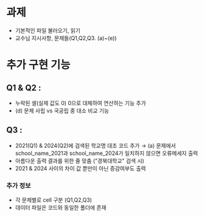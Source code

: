 # 과제
- 기본적인 파일 불러오기, 읽기
- 교수님 지시사항, 문제들(Q1,Q2,Q3. (a)~(e))


# 추가 구현 기능
## Q1 & Q2 :
- 누락된 셀(실제 값도 0) 0으로 대체하여 연산하는 기능 추가
- (d) 문제 사립 vs 국공립 중 대소 비교 기능

## Q3 :
- 2021(Q1) & 2024(Q2)에 검색된 학교명 대조 코드 추가
  → (a) 문제에서 school_name_2021과 school_name_2024가 일치하지 않으면 오류메세지 출력
- 아름다운 출력 결과를 위한 줄 맞춤 ("경북대학교" 검색 시)
- 2021 & 2024 사이의 차이 값 뿐만이 아닌 증감여부도 출력

### 추가 정보
- 각 문제별로 cell 구분 (Q1,Q2,Q3)
- 데이터 파일은 코드와 동일한 폴더에 존재
